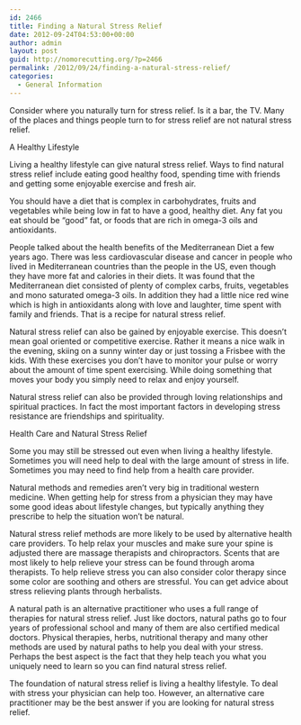 ```yaml
---
id: 2466
title: Finding a Natural Stress Relief
date: 2012-09-24T04:53:00+00:00
author: admin
layout: post
guid: http://nomorecutting.org/?p=2466
permalink: /2012/09/24/finding-a-natural-stress-relief/
categories:
  - General Information
---
```

Consider where you naturally turn for stress relief. Is it a bar, the TV. Many of the places and things people turn to for stress relief are not natural stress relief.

A Healthy Lifestyle

Living a healthy lifestyle can give natural stress relief. Ways to find natural stress relief include eating good healthy food, spending time with friends and getting some enjoyable exercise and fresh air.

You should have a diet that is complex in carbohydrates, fruits and vegetables while being low in fat to have a good, healthy diet. Any fat you eat should be “good” fat, or foods that are rich in omega-3 oils and antioxidants.

People talked about the health benefits of the Mediterranean Diet a few years ago. There was less cardiovascular disease and cancer in people who lived in Mediterranean countries than the people in the US, even though they have more fat and calories in their diets. It was found that the Mediterranean diet consisted of plenty of complex carbs, fruits, vegetables and mono saturated omega-3 oils. In addition they had a little nice red wine which is high in antioxidants along with love and laughter, time spent with family and friends. That is a recipe for natural stress relief.

Natural stress relief can also be gained by enjoyable exercise. This doesn’t mean goal oriented or competitive exercise. Rather it means a nice walk in the evening, skiing on a sunny winter day or just tossing a Frisbee with the kids. With these exercises you don’t have to monitor your pulse or worry about the amount of time spent exercising. While doing something that moves your body you simply need to relax and enjoy yourself.

Natural stress relief can also be provided through loving relationships and spiritual practices. In fact the most important factors in developing stress resistance are friendships and spirituality.

Health Care and Natural Stress Relief

Some you may still be stressed out even when living a healthy lifestyle. Sometimes you will need help to deal with the large amount of stress in life. Sometimes you may need to find help from a health care provider.

Natural methods and remedies aren’t very big in traditional western medicine. When getting help for stress from a physician they may have some good ideas about lifestyle changes, but typically anything they prescribe to help the situation won’t be natural.

Natural stress relief methods are more likely to be used by alternative health care providers. To help relax your muscles and make sure your spine is adjusted there are massage therapists and chiropractors. Scents that are most likely to help relieve your stress can be found through aroma therapists. To help relieve stress you can also consider color therapy since some color are soothing and others are stressful. You can get advice about stress relieving plants through herbalists.

A natural path is an alternative practitioner who uses a full range of therapies for natural stress relief. Just like doctors, natural paths go to four years of professional school and many of them are also certified medical doctors. Physical therapies, herbs, nutritional therapy and many other methods are used by natural paths to help you deal with your stress. Perhaps the best aspect is the fact that they help teach you what you uniquely need to learn so you can find natural stress relief.

The foundation of natural stress relief is living a healthy lifestyle. To deal with stress your physician can help too. However, an alternative care practitioner may be the best answer if you are looking for natural stress relief.